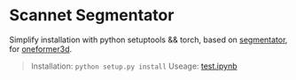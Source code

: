 # Scannet Segmentator

Simplify installation with python setuptools && torch, based on [segmentator](https://github.com/Karbo123/segmentator/tree/master), for [oneformer3d](https://github.com/oneformer3d/oneformer3d).

> Installation: `python setup.py install`
> Useage: [test.ipynb](./test.ipynb)
